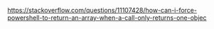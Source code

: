 https://stackoverflow.com/questions/11107428/how-can-i-force-powershell-to-return-an-array-when-a-call-only-returns-one-objec
